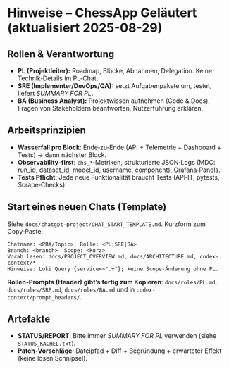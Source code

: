 # Hinweise – ChessApp Geläutert (aktualisiert 2025-08-29)

## Rollen & Verantwortung
- **PL (Projektleiter):** Roadmap, Blöcke, Abnahmen, Delegation. Keine Technik‑Details im PL‑Chat.
- **SRE (Implementer/DevOps/QA):** setzt Aufgabenpakete um, testet, liefert *SUMMARY FOR PL*.
- **BA (Business Analyst):** Projektwissen aufnehmen (Code & Docs), Fragen von Stakeholdern beantworten, Nutzerführung erklären.

## Arbeitsprinzipien
- **Wasserfall pro Block**: Ende‑zu‑Ende (API + Telemetrie + Dashboard + Tests) → dann nächster Block.
- **Observability‑first**: `chs_*`‑Metriken, strukturierte JSON‑Logs (MDC: run_id, dataset_id, model_id, username, component), Grafana‑Panels.
- **Tests Pflicht**: Jede neue Funktionalität braucht Tests (API‑IT, pytests, Scrape‑Checks).

## Start eines neuen Chats (Template)
Siehe `docs/chatgpt-project/CHAT_START_TEMPLATE.md`. Kurzform zum Copy‑Paste:
```
Chatname: <PR#/Topic>, Rolle: <PL|SRE|BA>
Branch: <branch>  Scope: <kurz>
Vorab lesen: docs/PROJECT_OVERVIEW.md, docs/ARCHITECTURE.md, codex-context/*
Hinweise: Loki Query {service=~".+"}; keine Scope‑Änderung ohne PL.
```
**Rollen‑Prompts (Header) gibt’s fertig zum Kopieren**: `docs/roles/PL.md`, `docs/roles/SRE.md`, `docs/roles/BA.md` und in `codex-context/prompt_headers/`.

## Artefakte
- **STATUS/REPORT**: Bitte immer *SUMMARY FOR PL* verwenden (siehe `STATUS_KACHEL.txt`). 
- **Patch‑Vorschläge**: Dateipfad + Diff + Begründung + erwarteter Effekt (keine losen Schnipsel).

